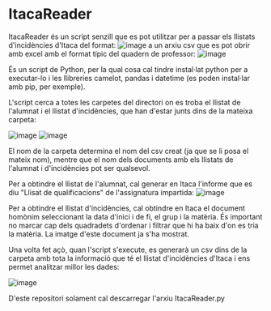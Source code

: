 # ItacaReader

ItacaReader és un script senzill que es pot utilitzar per a passar els llistats d'incidències d'Itaca del format:
![image](https://user-images.githubusercontent.com/91680464/135536933-46e7c8de-a6dd-4b89-99eb-bd27533dcefa.png)
a un arxiu csv que es pot obrir amb excel amb el format típic del quadern de professor:
![image](https://user-images.githubusercontent.com/91680464/135536973-d6da02c3-21f9-48a5-83d4-73c1b554cd2c.png)

És un script de Python, per la qual cosa cal tindre instal·lat python per a executar-lo i les llibreries camelot, pandas i datetime (es poden instal·lar amb pip, per exemple).

L'script cerca a totes les carpetes del directori on es troba el llistat de l'alumnat i el llistat d'incidències, que han d'estar junts dins de la mateixa carpeta:

![image](https://user-images.githubusercontent.com/91680464/135537591-a86e18ed-3bda-4c96-8b79-39cc95986aec.png)
![image](https://user-images.githubusercontent.com/91680464/135537741-e58e8f0f-6929-4ba3-a0b8-eb89daefdac7.png)

El nom de la carpeta determina el nom del csv creat (ja que se li posa el mateix nom), mentre que el nom dels documents amb els llistats de l'alumnat i d'incidències pot ser qualsevol.

Per a obtindre el llistat de l'alumnat, cal generar en Itaca l'informe que es diu "Llisat de qualificacions" de l'assignatura impartida:
![image](https://user-images.githubusercontent.com/91680464/135538825-5d3e6502-2a8a-44b0-8fa3-badeb7bded00.png)


Per a obtindre el llistat d'incidències, cal obtindre en Itaca el document homònim seleccionant la data d'inici i de fi, el grup i la matèria. És important no marcar cap dels quadradets d'ordenar i filtrar que hi ha baix d'on es tria la matèria. La imatge d'este document ja s'ha mostrat.

Una volta fet açò, quan l'script s'execute, es generarà un csv dins de la carpeta amb tota la informació que té el llistat d'incidències d'Itaca i ens permet analitzar millor les dades:

![image](https://user-images.githubusercontent.com/91680464/135538482-3559e91d-33c7-4b58-a02a-07dd8c45084b.png)

D'este repositori solament cal descarregar l'arxiu ItacaReader.py
